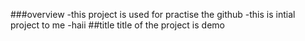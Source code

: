 ###overview
-this project is used for practise the github
-this is intial project to me 
-haii
##title 
title of the project is demo

